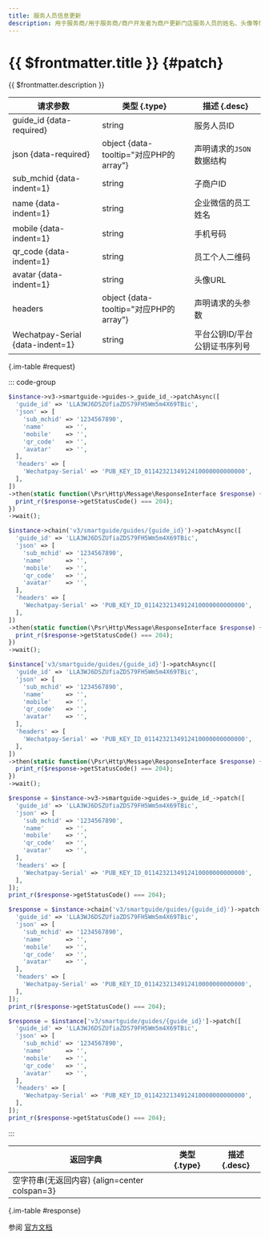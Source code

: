 ```yaml
---
title: 服务人员信息更新
description: 用于服务商/用于服务商/商户开发者为商户更新门店服务人员的姓名、头像等信息
---
```


# {{ $frontmatter.title }} {#patch}

{{ $frontmatter.description }}

| 请求参数 | 类型 {.type} | 描述 {.desc}
| --- | --- | ---
| guide_id {data-required} | string | 服务人员ID
| json {data-required} | object {data-tooltip="对应PHP的array"} | 声明请求的`JSON`数据结构
| sub_mchid {data-indent=1} | string | 子商户ID
| name {data-indent=1} | string | 企业微信的员工姓名
| mobile {data-indent=1} | string | 手机号码
| qr_code {data-indent=1} | string | 员工个人二维码
| avatar {data-indent=1} | string | 头像URL
| headers | object {data-tooltip="对应PHP的array"} | 声明请求的头参数
| Wechatpay-Serial {data-indent=1} | string | 平台公钥ID/平台公钥证书序列号

{.im-table #request}

::: code-group

```php [异步纯链式]
$instance->v3->smartguide->guides->_guide_id_->patchAsync([
  'guide_id' => 'LLA3WJ6DSZUfiaZDS79FH5Wm5m4X69TBic',
  'json' => [
    'sub_mchid' => '1234567890',
    'name'      => '',
    'mobile'    => '',
    'qr_code'   => '',
    'avatar'    => '',
  ],
  'headers' => [
    'Wechatpay-Serial' => 'PUB_KEY_ID_0114232134912410000000000000',
  ],
])
->then(static function(\Psr\Http\Message\ResponseInterface $response) {
  print_r($response->getStatusCode() === 204);
})
->wait();
```

```php [异步声明式]
$instance->chain('v3/smartguide/guides/{guide_id}')->patchAsync([
  'guide_id' => 'LLA3WJ6DSZUfiaZDS79FH5Wm5m4X69TBic',
  'json' => [
    'sub_mchid' => '1234567890',
    'name'      => '',
    'mobile'    => '',
    'qr_code'   => '',
    'avatar'    => '',
  ],
  'headers' => [
    'Wechatpay-Serial' => 'PUB_KEY_ID_0114232134912410000000000000',
  ],
])
->then(static function(\Psr\Http\Message\ResponseInterface $response) {
  print_r($response->getStatusCode() === 204);
})
->wait();
```

```php [异步属性式]
$instance['v3/smartguide/guides/{guide_id}']->patchAsync([
  'guide_id' => 'LLA3WJ6DSZUfiaZDS79FH5Wm5m4X69TBic',
  'json' => [
    'sub_mchid' => '1234567890',
    'name'      => '',
    'mobile'    => '',
    'qr_code'   => '',
    'avatar'    => '',
  ],
  'headers' => [
    'Wechatpay-Serial' => 'PUB_KEY_ID_0114232134912410000000000000',
  ],
])
->then(static function(\Psr\Http\Message\ResponseInterface $response) {
  print_r($response->getStatusCode() === 204);
})
->wait();
```

```php [同步纯链式]
$response = $instance->v3->smartguide->guides->_guide_id_->patch([
  'guide_id' => 'LLA3WJ6DSZUfiaZDS79FH5Wm5m4X69TBic',
  'json' => [
    'sub_mchid' => '1234567890',
    'name'      => '',
    'mobile'    => '',
    'qr_code'   => '',
    'avatar'    => '',
  ],
  'headers' => [
    'Wechatpay-Serial' => 'PUB_KEY_ID_0114232134912410000000000000',
  ],
]);
print_r($response->getStatusCode() === 204);
```

```php [同步声明式]
$response = $instance->chain('v3/smartguide/guides/{guide_id}')->patch([
  'guide_id' => 'LLA3WJ6DSZUfiaZDS79FH5Wm5m4X69TBic',
  'json' => [
    'sub_mchid' => '1234567890',
    'name'      => '',
    'mobile'    => '',
    'qr_code'   => '',
    'avatar'    => '',
  ],
  'headers' => [
    'Wechatpay-Serial' => 'PUB_KEY_ID_0114232134912410000000000000',
  ],
]);
print_r($response->getStatusCode() === 204);
```

```php [同步属性式]
$response = $instance['v3/smartguide/guides/{guide_id}']->patch([
  'guide_id' => 'LLA3WJ6DSZUfiaZDS79FH5Wm5m4X69TBic',
  'json' => [
    'sub_mchid' => '1234567890',
    'name'      => '',
    'mobile'    => '',
    'qr_code'   => '',
    'avatar'    => '',
  ],
  'headers' => [
    'Wechatpay-Serial' => 'PUB_KEY_ID_0114232134912410000000000000',
  ],
]);
print_r($response->getStatusCode() === 204);
```

:::

| 返回字典 | 类型 {.type} | 描述 {.desc}
| --- | --- | ---
| 空字符串(无返回内容) {align=center colspan=3}

{.im-table #response}

参阅 [官方文档](https://pay.weixin.qq.com/wiki/doc/apiv3/wxpay/smartguide/chapter3_4.shtml)

